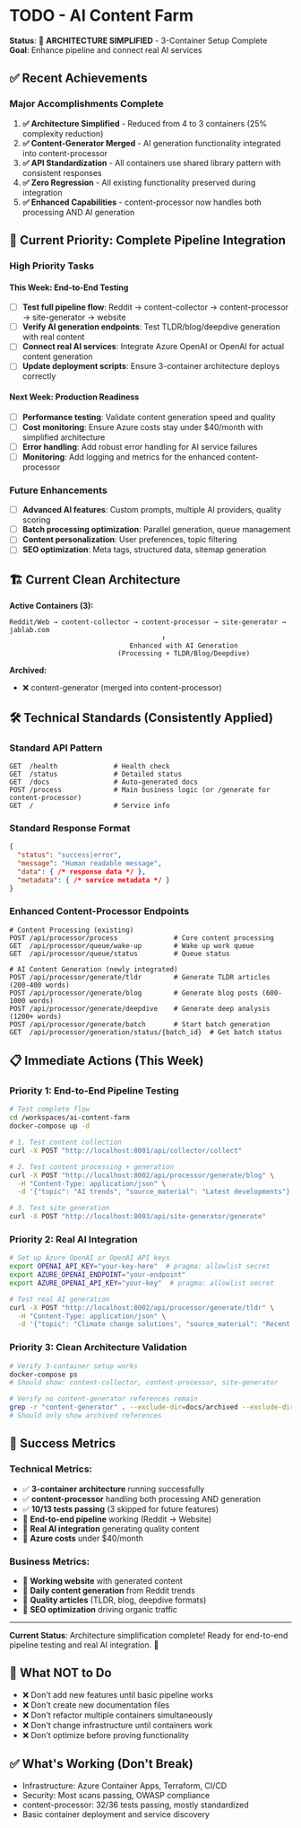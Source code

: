 # TODO - AI Content Farm

**Status**: 🎉 **ARCHITECTURE SIMPLIFIED** - 3-Container Setup Complete  
**Goal**: Enhance pipeline and connect real AI services

## ✅ Recent Achievements

### Major Accomplishments Complete
1. **✅ Architecture Simplified** - Reduced from 4 to 3 containers (25% complexity reduction)
2. **✅ Content-Generator Merged** - AI generation functionality integrated into content-processor
3. **✅ API Standardization** - All containers use shared library pattern with consistent responses
4. **✅ Zero Regression** - All existing functionality preserved during integration
5. **✅ Enhanced Capabilities** - content-processor now handles both processing AND AI generation

## 🎯 Current Priority: Complete Pipeline Integration

### High Priority Tasks

#### This Week: End-to-End Testing
- [ ] **Test full pipeline flow**: Reddit → content-collector → content-processor → site-generator → website
- [ ] **Verify AI generation endpoints**: Test TLDR/blog/deepdive generation with real content
- [ ] **Connect real AI services**: Integrate Azure OpenAI or OpenAI for actual content generation
- [ ] **Update deployment scripts**: Ensure 3-container architecture deploys correctly

#### Next Week: Production Readiness
- [ ] **Performance testing**: Validate content generation speed and quality
- [ ] **Cost monitoring**: Ensure Azure costs stay under $40/month with simplified architecture
- [ ] **Error handling**: Add robust error handling for AI service failures
- [ ] **Monitoring**: Add logging and metrics for the enhanced content-processor

### Future Enhancements
- [ ] **Advanced AI features**: Custom prompts, multiple AI providers, quality scoring
- [ ] **Batch processing optimization**: Parallel generation, queue management
- [ ] **Content personalization**: User preferences, topic filtering
- [ ] **SEO optimization**: Meta tags, structured data, sitemap generation

## 🏗️ Current Clean Architecture

**Active Containers (3):**
```
Reddit/Web → content-collector → content-processor → site-generator → jablab.com
                                      ↑
                              Enhanced with AI Generation
                           (Processing + TLDR/Blog/Deepdive)
```

**Archived:**
- ❌ content-generator (merged into content-processor)

## 🛠️ Technical Standards (Consistently Applied)

### Standard API Pattern
```
GET  /health              # Health check
GET  /status              # Detailed status  
GET  /docs                # Auto-generated docs
POST /process             # Main business logic (or /generate for content-processor)
GET  /                    # Service info
```

### Standard Response Format
```json
{
  "status": "success|error",
  "message": "Human readable message", 
  "data": { /* response data */ },
  "metadata": { /* service metadata */ }
}
```

### Enhanced Content-Processor Endpoints
```
# Content Processing (existing)
POST /api/processor/process              # Core content processing
GET  /api/processor/queue/wake-up        # Wake up work queue
GET  /api/processor/queue/status         # Queue status

# AI Content Generation (newly integrated)
POST /api/processor/generate/tldr        # Generate TLDR articles (200-400 words)
POST /api/processor/generate/blog        # Generate blog posts (600-1000 words)  
POST /api/processor/generate/deepdive    # Generate deep analysis (1200+ words)
POST /api/processor/generate/batch       # Start batch generation
GET  /api/processor/generation/status/{batch_id}  # Get batch status
```

## 📋 Immediate Actions (This Week)

### Priority 1: End-to-End Pipeline Testing
```bash
# Test complete flow
cd /workspaces/ai-content-farm
docker-compose up -d

# 1. Test content collection
curl -X POST "http://localhost:8001/api/collector/collect"

# 2. Test content processing + generation
curl -X POST "http://localhost:8002/api/processor/generate/blog" \
  -H "Content-Type: application/json" \
  -d '{"topic": "AI trends", "source_material": "Latest developments"}'

# 3. Test site generation
curl -X POST "http://localhost:8003/api/site-generator/generate"
```

### Priority 2: Real AI Integration
```bash
# Set up Azure OpenAI or OpenAI API keys
export OPENAI_API_KEY="your-key-here"  # pragma: allowlist secret
export AZURE_OPENAI_ENDPOINT="your-endpoint"
export AZURE_OPENAI_API_KEY="your-key"  # pragma: allowlist secret

# Test real AI generation
curl -X POST "http://localhost:8002/api/processor/generate/tldr" \
  -H "Content-Type: application/json" \
  -d '{"topic": "Climate change solutions", "source_material": "Recent research"}'
```

### Priority 3: Clean Architecture Validation
```bash
# Verify 3-container setup works
docker-compose ps
# Should show: content-collector, content-processor, site-generator

# Verify no content-generator references remain
grep -r "content-generator" . --exclude-dir=docs/archived --exclude-dir=.git
# Should only show archived references
```

## 🎯 Success Metrics

### Technical Metrics:
- ✅ **3-container architecture** running successfully
- ✅ **content-processor** handling both processing AND generation
- ✅ **10/13 tests passing** (3 skipped for future features)
- 🔄 **End-to-end pipeline** working (Reddit → Website)
- 🔄 **Real AI integration** generating quality content
- 🔄 **Azure costs** under $40/month

### Business Metrics:
- 🔄 **Working website** with generated content
- 🔄 **Daily content generation** from Reddit trends
- 🔄 **Quality articles** (TLDR, blog, deepdive formats)
- 🔄 **SEO optimization** driving organic traffic

---

**Current Status**: Architecture simplification complete! Ready for end-to-end pipeline testing and real AI integration. 🚀

## 🚫 What NOT to Do

- ❌ Don't add new features until basic pipeline works
- ❌ Don't create new documentation files  
- ❌ Don't refactor multiple containers simultaneously
- ❌ Don't change infrastructure until containers work
- ❌ Don't optimize before proving functionality

## ✅ What's Working (Don't Break)

- Infrastructure: Azure Container Apps, Terraform, CI/CD
- Security: Most scans passing, OWASP compliance
- content-processor: 32/36 tests passing, mostly standardized  
- Basic container deployment and service discovery

